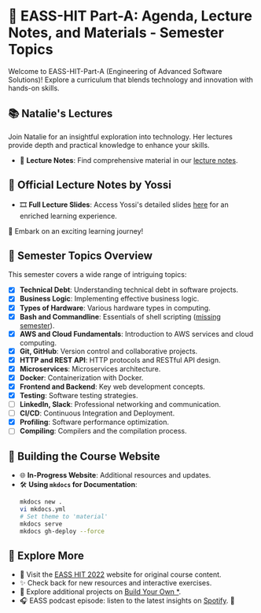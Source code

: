 # 🌟 EASS-HIT Part-A: Agenda, Lecture Notes, and Materials - Semester Topics

Welcome to EASS-HIT-Part-A (Engineering of Advanced Software Solutions)! Explore a curriculum that blends technology and innovation with hands-on skills.

## 📚 Natalie's Lectures

Join Natalie for an insightful exploration into technology. Her lectures provide depth and practical knowledge to enhance your skills.

- 📖 **Lecture Notes**: Find comprehensive material in our [lecture notes](https://github.com/EASS-HIT-2022/lecture-notes/tree/main).

## 📑 Official Lecture Notes by Yossi

- 🎞️ **Full Lecture Slides**: Access Yossi's detailed slides [here](/lectures/all_slides.pdf) for an enriched learning experience.

🚀 Embark on an exciting learning journey!

## 📅 Semester Topics Overview

This semester covers a wide range of intriguing topics:

- [x] **Technical Debt**: Understanding technical debt in software projects.
- [x] **Business Logic**: Implementing effective business logic.
- [x] **Types of Hardware**: Various hardware types in computing.
- [x] **Bash and Commandline**: Essentials of shell scripting ([missing semester](https://missing.csail.mit.edu/2020/course-shell/)).
- [x] **AWS and Cloud Fundamentals**: Introduction to AWS services and cloud computing.
- [x] **Git, GitHub**: Version control and collaborative projects.
- [x] **HTTP and REST API**: HTTP protocols and RESTful API design.
- [x] **Microservices**: Microservices architecture.
- [x] **Docker**: Containerization with Docker.
- [x] **Frontend and Backend**: Key web development concepts.
- [x] **Testing**: Software testing strategies.
- [ ] **LinkedIn, Slack**: Professional networking and communication.
- [ ] **CI/CD**: Continuous Integration and Deployment.
- [x] **Profiling**: Software performance optimization.
- [ ] **Compiling**: Compilers and the compilation process.

## 🔧 Building the Course Website

- 🌐 **In-Progress Website**: Additional resources and updates.
- 🛠️ **Using `mkdocs` for Documentation**:
  ```bash
  mkdocs new .
  vi mkdocs.yml
  # Set theme to 'material'
  mkdocs serve
  mkdocs gh-deploy --force
  ```

## 📢 Explore More

- 🏫 Visit the [EASS HIT 2022](https://eass-hit-2022.github.io/Part-A/) website for original course content.
- ✨ Check back for new resources and interactive exercises.
- 🌟 Explore additional projects on [Build Your Own *](https://github.com/codecrafters-io/build-your-own-x).
- 🎧 EASS podcast episode: listen to the latest insights on [Spotify](https://open.spotify.com/show/31yT71Ci46dq5OliUYfcYG).
🚀

